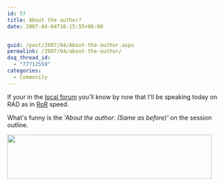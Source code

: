 ```yaml
---
id: 57
title: About the author?
date: 2007-04-04T16:15:55+00:00


guid: /post/2007/04/About-the-author.aspx
permalink: /2007/04/about-the-author/
dsq_thread_id:
  - "77712559"
categories:
  - Community
---
```

<p>If your in the <a href="http://www.dotnetforum.lk">local forum</a>&nbsp;you'll know by now that I'll be speaking today on RAD as in <a href="http://www.rubyonrails.org/">RoR</a> speed. </p> <p>What's funny is the <em>'About the author: (Same as before)'</em> on the session outline.</p> <p><a href="https://merill.net/wp-content/uploads/binary/Abouttheauthor_895F/AboutTheAuthor9.jpg" atomicselection="true"><img style="border-right: 0px; border-top: 0px; border-left: 0px; border-bottom: 0px" height="102" src="https://merill.net/wp-content/uploads/binary/Abouttheauthor_895F/AboutTheAuthor_thumb7.jpg" width="473" border="0"></a></p>